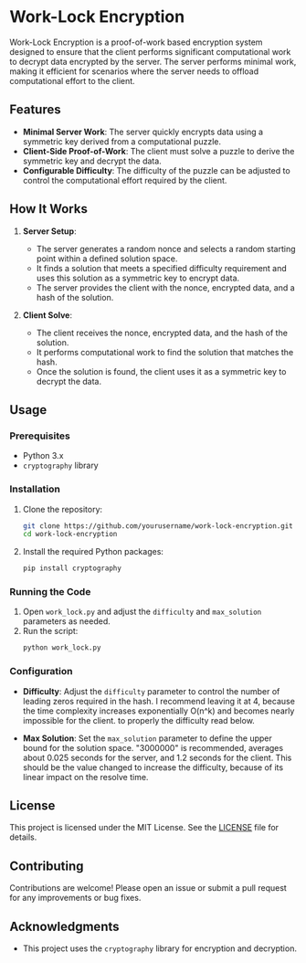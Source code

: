 # Work-Lock Encryption

Work-Lock Encryption is a proof-of-work based encryption system designed to ensure that the client performs significant computational work to decrypt data encrypted by the server. The server performs minimal work, making it efficient for scenarios where the server needs to offload computational effort to the client.

## Features

- **Minimal Server Work**: The server quickly encrypts data using a symmetric key derived from a computational puzzle.
- **Client-Side Proof-of-Work**: The client must solve a puzzle to derive the symmetric key and decrypt the data.
- **Configurable Difficulty**: The difficulty of the puzzle can be adjusted to control the computational effort required by the client.

## How It Works

1. **Server Setup**:
   - The server generates a random nonce and selects a random starting point within a defined solution space.
   - It finds a solution that meets a specified difficulty requirement and uses this solution as a symmetric key to encrypt data.
   - The server provides the client with the nonce, encrypted data, and a hash of the solution.

2. **Client Solve**:
   - The client receives the nonce, encrypted data, and the hash of the solution.
   - It performs computational work to find the solution that matches the hash.
   - Once the solution is found, the client uses it as a symmetric key to decrypt the data.

## Usage

### Prerequisites

- Python 3.x
- `cryptography` library

### Installation

1. Clone the repository:
   ```bash
   git clone https://github.com/yourusername/work-lock-encryption.git
   cd work-lock-encryption
   ```

2. Install the required Python packages:
   ```bash
   pip install cryptography
   ```

### Running the Code

1. Open `work_lock.py` and adjust the `difficulty` and `max_solution` parameters as needed.
2. Run the script:
   ```bash
   python work_lock.py
   ```

### Configuration

- **Difficulty**: Adjust the `difficulty` parameter to control the number of leading zeros required in the hash. I recommend leaving it at 4, because the time complexity increases exponentially O(n^k) and becomes nearly impossible for the client. to properly the difficulty read below.

- **Max Solution**: Set the `max_solution` parameter to define the upper bound for the solution space. "3000000" is recommended, averages about 0.025 seconds for the server, and 1.2 seconds for the client. This should be the value changed to increase the difficulty, because of its linear impact on the resolve time.

## License

This project is licensed under the MIT License. See the [LICENSE](LICENSE) file for details.

## Contributing

Contributions are welcome! Please open an issue or submit a pull request for any improvements or bug fixes.

## Acknowledgments

- This project uses the `cryptography` library for encryption and decryption.
